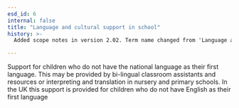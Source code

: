 ```yaml
---
esd_id: 6
internal: false
title: "Language and cultural support in school"
history: >-
  Added scope notes in version 2.02. Term name changed from 'Language and cultural support' to 'Schools - language and cultural support' in version 3.00.  Term name changed to 'Language and cultural support in school' in version 4.00.

---
```


Support for children who do not have the national language as their first language. This may be provided by bi-lingual classroom assistants and resources or interpreting and translation in nursery and primary schools.
In the UK this support is provided for children who do not have English as their first language

